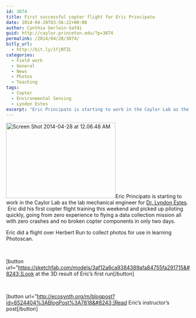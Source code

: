 ```yaml
---
id: 3874
title: First successful copter flight for Eric Principato
date: 2014-04-28T03:56:22+00:00
author: Cynthia Gerlein-Safdi
guid: http://caylor.princeton.edu/?p=3874
permalink: /2014/04/28/3874/
bitly_url:
  - http://bit.ly/1fjNTZL
categories:
  - Field work
  - General
  - News
  - Photos
  - Teaching
tags:
  - Copter
  - Environmental Sensing
  - Lyndon Estes
excerpt: "Eric Principato is starting to work in the Caylor Lab as the lab mechanical engineer for Dr. Lyndon Estes."
---
```

[<img class="size-medium wp-image-3875 alignleft" alt="Screen Shot 2014-04-28 at 12.06.48 AM" src="http://caylor.eri.ucsb.edu/wp-content/uploads/2014/04/Screen-Shot-2014-04-28-at-12.06.48-AM-300x207.png" width="300" height="207" />](http://caylor.eri.ucsb.edu/wp-content/uploads/2014/04/Screen-Shot-2014-04-28-at-12.06.48-AM.png)Eric Principato is starting to work in the Caylor Lab as the lab mechanical engineer for <a href="http://caylor.eri.ucsb.edu/portfolio-item/lyndon-estes/" target="_blank">Dr. Lyndon Estes</a>. <!--more-->  Eric did his first copter flight training this weekend and picked up piloting quickly, going from zero experience to flying a data collection mission all with zero crashes and no broken copter components in only two days.

<!--more-->

Eric did a flight over Herbert Run to collect photos for use in learning Photoscan.

&nbsp;

[button url=&#8221;https://sketchfab.com/models/3af12a6ca9384389afa84755fa291715&#8243;]Look at the 3D result of Eric&#8217;s first run[/button]

&nbsp;

[button url=&#8221;http://ecosynth.org/m/blogpost?id=6524404%3ABlogPost%3A7818&#8243;]Read Eric&#8217;s instructor&#8217;s post[/button]

&nbsp;